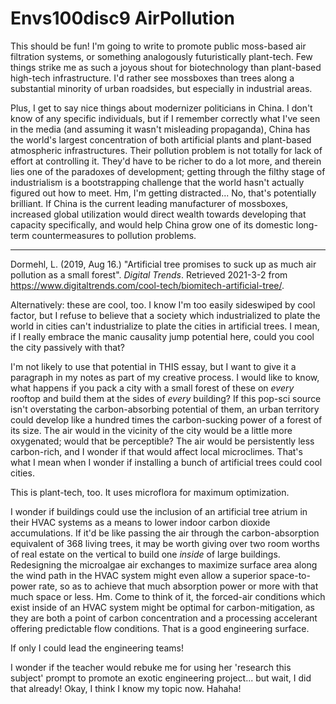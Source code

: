# Envs100disc9 AirPollution

This should be fun!  I'm going to write to promote public moss-based air filtration systems, or something analogously futuristically plant-tech.  Few things strike me as such a joyous shout for biotechnology than plant-based high-tech infrastructure.  I'd rather see mossboxes than trees along a substantial minority of urban roadsides, but especially in industrial areas.

Plus, I get to say nice things about modernizer politicians in China.  I don't know of any specific individuals, but if I remember correctly what I've seen in the media (and assuming it wasn't misleading propaganda), China has the world's largest concentration of both artificial plants and plant-based atmospheric infrastructures.  Their pollution problem is not totally for lack of effort at controlling it.  They'd have to be richer to do a lot more, and therein lies one of the paradoxes of development; getting through the filthy stage of industrialism is a bootstrapping challenge that the world hasn't actually figured out how to meet.  Hm, I'm getting distracted...  No, that's potentially brilliant.  If China is the current leading manufacturer of mossboxes, increased global utilization would direct wealth towards developing that capacity specifically, and would help China grow one of its domestic long-term countermeasures to pollution problems.

---
Dormehl, L.  (2019, Aug 16.)  "Artificial tree promises to suck up as much air pollution as a small forest".  *Digital Trends*.  Retrieved 2021-3-2 from https://www.digitaltrends.com/cool-tech/biomitech-artificial-tree/.

Alternatively: these are cool, too.  I know I'm too easily sideswiped by cool factor, but I refuse to believe that a society which industrialized to plate the world in cities can't industrialize to plate the cities in artificial trees.  I mean, if I really embrace the manic causality jump potential here, could you cool the city passively with that?

I'm not likely to use that potential in THIS essay, but I want to give it a paragraph in my notes as part of my creative process.  I would like to know, what happens if you pack a city with a small forest of these on *every* rooftop and build them at the sides of *every* building?  If this pop-sci source isn't overstating the carbon-absorbing potential of them, an urban territory could develop like a hundred times the carbon-sucking power of a forest of its size.  The air would in the vicinity of the city would be a little more oxygenated; would that be perceptible?  The air would be persistently less carbon-rich, and I wonder if that would affect local microclimes.  That's what I mean when I wonder if installing a bunch of artificial trees could cool cities.

This is plant-tech, too.  It uses microflora for maximum optimization.

I wonder if buildings could use the inclusion of an artificial tree atrium in their HVAC systems as a means to lower indoor carbon dioxide accumulations.  If it'd be like passing the air through the carbon-absorption equivalent of 368 living trees, it may be worth giving over two room worths of real estate on the vertical to build one *inside* of large buildings.  Redesigning the microalgae air exchanges to maximize surface area along the wind path in the HVAC system might even allow a superior space-to-power rate, so as to achieve that much absorption power or more with that much space or less.  Hm.  Come to think of it, the forced-air conditions which exist inside of an HVAC system might be optimal for carbon-mitigation, as they are both a point of carbon concentration and a processing accelerant offering predictable flow conditions.  That is a good engineering surface.

If only I could lead the engineering teams!

I wonder if the teacher would rebuke me for using her 'research this subject' prompt to promote an exotic engineering project... but wait, I did that already!  Okay, I think I know my topic now.  Hahaha!